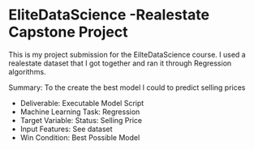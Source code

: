 # EliteDataScience -Realestate Capstone Project
This is my project submission for the EilteDataScience course. I used a realestate dataset that I got together and ran it through Regression algorithms.

Summary:
To the create the best model I could to predict selling prices

- Deliverable: Executable Model Script
- Machine Learning Task:  Regression
- Target Variable: Status: Selling Price
- Input Features: See dataset
- Win Condition: Best Possible Model



